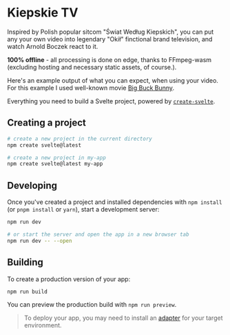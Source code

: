 # Kiepskie TV

Inspired by Polish popular sitcom "Świat Według Kiepskich", you can put any your own video into legendary "Okił" finctional brand television, and watch Arnold Boczek react to it.

**100% offline** - all processing is done on edge, thanks to FFmpeg-wasm (excluding hosting and necessary static assets, of course.).

Here's an example output of what you can expect, when using your video. For this example I used well-known movie [Big Buck Bunny](https://en.wikipedia.org/wiki/Big_Buck_Bunny).




Everything you need to build a Svelte project, powered by [`create-svelte`](https://github.com/sveltejs/kit/tree/main/packages/create-svelte).

## Creating a project


```bash
# create a new project in the current directory
npm create svelte@latest

# create a new project in my-app
npm create svelte@latest my-app
```

## Developing

Once you've created a project and installed dependencies with `npm install` (or `pnpm install` or `yarn`), start a development server:

```bash
npm run dev

# or start the server and open the app in a new browser tab
npm run dev -- --open
```

## Building

To create a production version of your app:

```bash
npm run build
```

You can preview the production build with `npm run preview`.

> To deploy your app, you may need to install an [adapter](https://kit.svelte.dev/docs/adapters) for your target environment.
